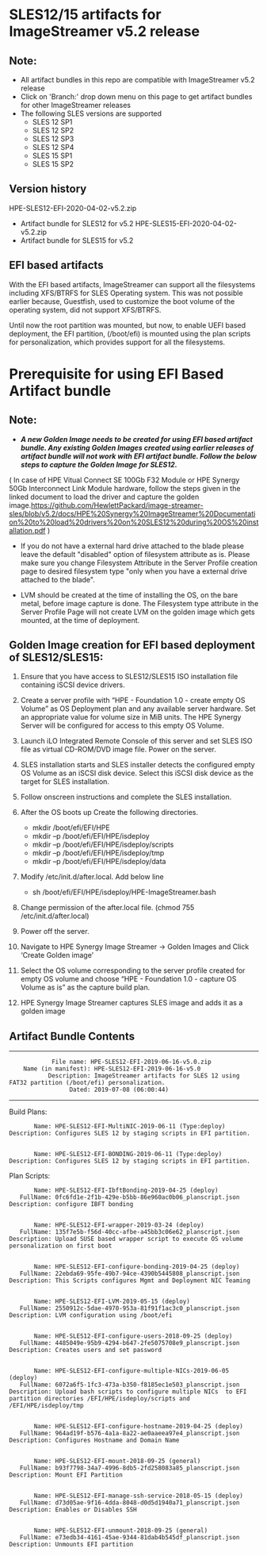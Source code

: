 # SLES12/15 artifacts for ImageStreamer v5.2 release

## Note: 
- All artifact bundles in this repo are compatible with ImageStreamer v5.2 release
- Click on 'Branch:' drop down menu on this page to get artifact bundles for other ImageStreamer releases
- The following SLES versions are supported
	- SLES 12 SP1
	- SLES 12 SP2
	- SLES 12 SP3
	- SLES 12 SP4
	- SLES 15 SP1
	- SLES 15 SP2
	
## Version history

HPE-SLES12-EFI-2020-04-02-v5.2.zip 
 - Artifact bundle for SLES12 for v5.2
HPE-SLES15-EFI-2020-04-02-v5.2.zip
 - Artifact bundle for SLES15 for v5.2

## EFI based artifacts

With the EFI based artifacts, ImageStreamer can support all the filesystems including XFS/BTRFS for SLES Operating system.
This was not possible earlier because, Guestfish, used to customize the boot volume of the operating system, did not support XFS/BTRFS. 

Until now the root partition was mounted, but now, to enable UEFI based deployment, the EFI partition, (/boot/efi) is mounted using the plan scripts for personalization, which provides support for all the filesystems.

# Prerequisite for using EFI Based Artifact bundle

## Note: 
- ***A new Golden Image needs to be created for using EFI based artifact bundle. Any existing Golden Images created using earlier releases of artifact bundle will not work with EFI artifact bundle. Follow the below steps to capture the Golden Image for SLES12.***

( In case of HPE Vitual Connect SE 100Gb F32 Module or HPE Synergy 50Gb Interconnect Link Module hardware, follow the steps given in the linked document to load the driver and capture the golden image.https://github.com/HewlettPackard/image-streamer-sles/blob/v5.2/docs/HPE%20Synergy%20ImageStreamer%20Documentation%20to%20load%20drivers%20on%20SLES12%20during%20OS%20installation.pdf )

- If you do not have a external hard drive attached to the blade please leave the default "disabled" option of filesystem attribute as is. Please make sure you change Filesystem Attribute in the Server Profile creation page to desired filesystem type "only when you have a external drive attached to the blade".

- LVM should be created at the time of installing the OS, on the bare metal, before image capture is done. The Filesystem type attribute in the Server Profile Page will not create LVM on the golden image which gets mounted, at the time of deployment.

## Golden Image creation for EFI based deployment of SLES12/SLES15:

1.	Ensure that you have access to SLES12/SLES15 ISO installation file containing iSCSI device drivers.

2.	Create a server profile with “HPE - Foundation 1.0 - create empty OS Volume” as OS Deployment plan and any available server 		hardware. Set an appropriate value for volume size in MiB units. The HPE Synergy Server will be configured for access to this 		empty OS Volume.

3.	Launch iLO Integrated Remote Console of this server and set SLES ISO file as virtual CD-ROM/DVD image file. Power on the 		server.

4.	SLES installation starts and SLES installer detects the configured empty OS Volume as an iSCSI disk device. Select this iSCSI 		disk device as the target for SLES installation.

5.	Follow onscreen instructions and complete the SLES installation.

6.	After the OS boots up Create the following directories.

      - mkdir /boot/efi/EFI/HPE
      -	mkdir –p /boot/efi/EFI/HPE/isdeploy
      -	mkdir –p /boot/efi/EFI/HPE/isdeploy/scripts
      -	mkdir –p /boot/efi/EFI/HPE/isdeploy/tmp
      -	mkdir –p /boot/efi/EFI/HPE/isdeploy/data

7.	Modify /etc/init.d/after.local. Add below line

      -	sh /boot/efi/EFI/HPE/isdeploy/HPE-ImageStreamer.bash

8.	Change permission of the after.local file. (chmod 755 /etc/init.d/after.local)

9.	Power off the server. 

10.	Navigate to HPE Synergy Image Streamer -> Golden Images and Click ‘Create Golden image’ 
 
11.	Select the OS volume corresponding to the server profile created for empty OS volume and choose “HPE - Foundation 1.0 - capture 	OS Volume as is” as the capture build plan. 
 
12.	HPE Synergy Image Streamer captures SLES image and adds it as a golden image


## Artifact Bundle Contents

--------------------------------------------------------------------------------

	            File name: HPE-SLES12-EFI-2019-06-16-v5.0.zip
		Name (in manifest): HPE-SLES12-EFI-2019-06-16-v5.0
		       Description: ImageStreamer artifacts for SLES 12 using FAT32 partition (/boot/efi) personalization. 
		             Dated: 2019-07-08 (06:00:44)

--------------------------------------------------------------------------------

Build Plans:

	       Name: HPE-SLES12-EFI-MultiNIC-2019-06-11 (Type:deploy)
	Description: Configures SLES 12 by staging scripts in EFI partition. 


	       Name: HPE-SLES12-EFI-BONDING-2019-06-11 (Type:deploy)
	Description: Configures SLES 12 by staging scripts in EFI partition. 



Plan Scripts:

	       Name: HPE-SLES12-EFI-IbftBonding-2019-04-25 (deploy)
	   FullName: 0fc6fd1e-2f1b-429e-b5bb-86e960ac0b06_planscript.json
	Description: configure IBFT bonding


	       Name: HPE-SLES12-EFI-wrapper-2019-03-24 (deploy)
	   FullName: 135f7e5b-f56d-40cc-afbe-a45bb3c06e62_planscript.json
	Description: Upload SUSE based wrapper script to execute OS volume personalization on first boot


	       Name: HPE-SLES12-EFI-configure-bonding-2019-04-25 (deploy)
	   FullName: 22ebda69-95fe-49b7-94ce-4390b5445808_planscript.json
	Description: This Scripts configures Mgmt and Deployment NIC Teaming


	       Name: HPE-SLES12-EFI-LVM-2019-05-15 (deploy)
	   FullName: 2550912c-5dae-4970-953a-81f91f1ac3c0_planscript.json
	Description: LVM configuration using /boot/efi


	       Name: HPE-SLES12-EFI-configure-users-2018-09-25 (deploy)
	   FullName: 4485049e-95b9-4294-b647-2fe5075708e9_planscript.json
	Description: Creates users and set password


	       Name: HPE-SLES12-EFI-configure-multiple-NICs-2019-06-05 (deploy)
	   FullName: 6072a6f5-1fc3-473a-b350-f8185ec1e503_planscript.json
	Description: Upload bash scripts to configure multiple NICs  to EFI partition directories /EFI/HPE/isdeploy/scripts and  /EFI/HPE/isdeploy/tmp


	       Name: HPE-SLES12-EFI-configure-hostname-2019-04-25 (deploy)
	   FullName: 964ad19f-b576-4a1a-8a22-ae0aaeea97e4_planscript.json
	Description: Configures Hostname and Domain Name


	       Name: HPE-SLES12-EFI-mount-2018-09-25 (general)
	   FullName: b93f7798-34a7-4996-8db5-2fd258083a85_planscript.json
	Description: Mount EFI Partition


	       Name: HPE-SLES12-EFI-manage-ssh-service-2018-05-15 (deploy)
	   FullName: d73d05ae-9f16-4dda-8048-d0d5d1940a71_planscript.json
	Description: Enables or Disables SSH


	       Name: HPE-SLES12-EFI-unmount-2018-09-25 (general)
	   FullName: e73edb34-4161-45ae-9344-81dab4b545df_planscript.json
	Description: Unmounts EFI partition

